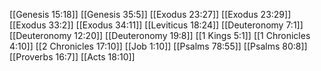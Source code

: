 [[Genesis 15:18]]
[[Genesis 35:5]]
[[Exodus 23:27]]
[[Exodus 23:29]]
[[Exodus 33:2]]
[[Exodus 34:11]]
[[Leviticus 18:24]]
[[Deuteronomy 7:1]]
[[Deuteronomy 12:20]]
[[Deuteronomy 19:8]]
[[1 Kings 5:1]]
[[1 Chronicles 4:10]]
[[2 Chronicles 17:10]]
[[Job 1:10]]
[[Psalms 78:55]]
[[Psalms 80:8]]
[[Proverbs 16:7]]
[[Acts 18:10]]
